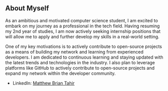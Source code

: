 ## About Myself

As an ambitious and motivated computer science student, I am excited to embark on my journey as a professional in the tech field. Having resuming my 2nd year of studies, I am now actively seeking internship positions that will allow me to apply and further develop my skills in a real-world setting.

One of my key motivations is to actively contribute to open-source projects as a means of building my network and learning from experienced developers. I am dedicated to continuous learning and staying updated with the latest trends and technologies in the industry. I also plan to leverage platforms like GitHub to actively contribute to open-source projects and expand my network within the developer community.

- LinkedIn: [Matthew Brian Tahir](https://www.linkedin.com/in/matthew-brian-tahir-725486251/)
